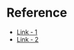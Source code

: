 # Reference

- [Link - 1](https://www.bram.us/2020/01/10/smooth-scrolling-sticky-scrollspy-navigation/)
- [Link - 2](https://css-tricks.com/sticky-table-of-contents-with-scrolling-active-states/)
